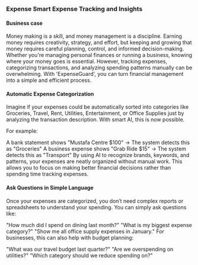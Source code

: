 ### Expense Smart Expense Tracking and Insights 

#### Business case

Money making is a skill, and money management is a discipline.
Earning money requires creativity, strategy, and effort, but keeping and growing that money requires careful planning, control, and informed decision-making. 
Whether you're managing personal finances or running a business, knowing where your money goes is essential. However, tracking expenses, categorizing transactions, and analyzing spending patterns manually can be overwhelming. With 'ExpenseGuard', you can turn financial management into a simple and efficient process.

#### Automatic Expense Categorization
Imagine if your expenses could be automatically sorted into categories like Groceries, Travel, Rent, Utilities, Entertainment, or Office Supplies just by analyzing the transaction description. With smart AI, this is now possible.

For example:

A bank statement shows "Mustafa Centre $100" → The system detects this as "Groceries"
A business expense shows "Grab Ride $15" → The system detects this as "Transport"
By using AI to recognize brands, keywords, and patterns, your expenses are neatly organized without manual work. This allows you to focus on making better financial decisions rather than spending time tracking expenses.

#### Ask Questions in Simple Language

Once your expenses are categorized, you don’t need complex reports or spreadsheets to understand your spending. You can simply ask questions like:

"How much did I spend on dining last month?"
"What is my biggest expense category?"
"Show me all office supply expenses in January."
For businesses, this can also help with budget planning:

"What was our travel budget last quarter?"
"Are we overspending on utilities?"
"Which category should we reduce spending on?"